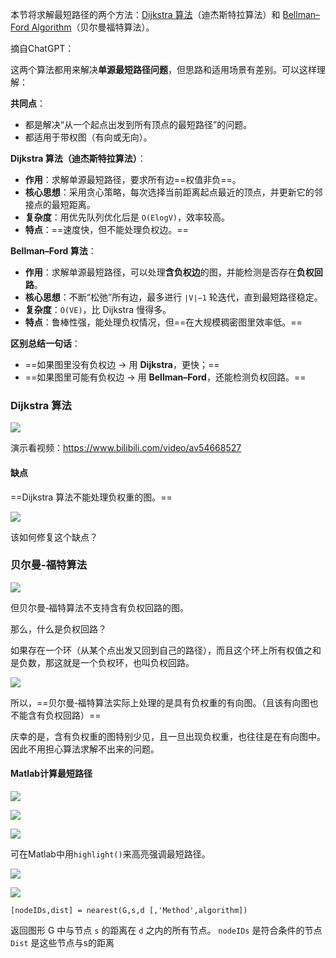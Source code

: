
本节将求解最短路径的两个方法：[Dijkstra 算法](求解最短路径.md#Dijkstra%20算法)（迪杰斯特拉算法）和 [Bellman–Ford Algorithm](求解最短路径.md#贝尔曼-福特算法)（贝尔曼福特算法）。

摘自ChatGPT：

这两个算法都用来解决**单源最短路径问题**，但思路和适用场景有差别。可以这样理解：

**共同点**：

- 都是解决“从一个起点出发到所有顶点的最短路径”的问题。
- 都适用于带权图（有向或无向）。

**Dijkstra 算法（迪杰斯特拉算法）**：

- **作用**：求解单源最短路径，要求所有边==权值非负==。
- **核心思想**：采用贪心策略，每次选择当前距离起点最近的顶点，并更新它的邻接点的最短距离。
- **复杂度**：用优先队列优化后是 `O(Elog⁡V)`，效率较高。
- **特点**：==速度快，但不能处理负权边。==

**Bellman–Ford 算法**：

- **作用**：求解单源最短路径，可以处理**含负权边**的图，并能检测是否存在**负权回路**。
- **核心思想**：不断“松弛”所有边，最多进行 `∣V∣−1` 轮迭代，直到最短路径稳定。
- **复杂度**：`O(VE)`，比 Dijkstra 慢得多。
- **特点**：鲁棒性强，能处理负权情况，但==在大规模稠密图里效率低。==

**区别总结一句话**：
- ==如果图里没有负权边 → 用 **Dijkstra**，更快；==
- ==如果图里可能有负权边 → 用 **Bellman–Ford**，还能检测负权回路。==

### Dijkstra 算法

![](../../../img/Pasted%20image%2020250821201651.png)

演示看视频：https://www.bilibili.com/video/av54668527

#### 缺点

==Dijkstra 算法不能处理负权重的图。==

![](../../../img/Pasted%20image%2020250821204946.png)

该如何修复这个缺点？


### 贝尔曼-福特算法

![](../../../img/Pasted%20image%2020250821205158.png)

但贝尔曼‐福特算法不支持含有负权回路的图。

那么，什么是负权回路？

如果存在一个环（从某个点出发又回到自己的路径），而且这个环上所有权值之和是负数，那这就是一个负权环，也叫负权回路。

![](../../../img/Pasted%20image%2020250821205436.png)

所以，==贝尔曼‐福特算法实际上处理的是具有负权重的有向图。（且该有向图也不能含有负权回路）==

庆幸的是，含有负权重的图特别少见，且一旦出现负权重，也往往是在有向图中。因此不用担心算法求解不出来的问题。


#### Matlab计算最短路径

![](../../../img/Pasted%20image%2020250821205718.png)

![](../../../img/Pasted%20image%2020250821205749.png)

![](../../../img/Pasted%20image%2020250821205938.png)

可在Matlab中用`highlight()`来高亮强调最短路径。

![](../../../img/Pasted%20image%2020250821205951.png)

![](../../../img/Pasted%20image%2020250821210023.png)

`[nodeIDs,dist] = nearest(G,s,d [,'Method',algorithm])`

返回图形 G 中与节点 `s` 的距离在 `d` 之内的所有节点。
`nodeIDs` 是符合条件的节点
`Dist` 是这些节点与s的距离